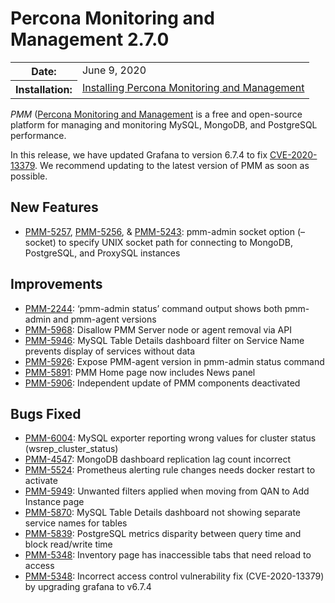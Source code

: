 # Percona Monitoring and Management 2.7.0

<table class="docutils field-list" frame="void" rules="none">
  <colgroup>
    <col class="field-name">
    <col class="field-body">
  </colgroup>
  <tbody valign="top">
    <tr class="field-odd field">
      <th class="field-name">Date:</th>
      <td class="field-body">June 9, 2020</td>
    </tr>
    <tr class="field-even field">
      <th class="field-name">Installation:</th>
      <td class="field-body">
        <a class="reference external" href="{{quickstart}}">Installing Percona Monitoring and Management</a></td>
    </tr>
  </tbody>
</table>

*PMM* ([Percona Monitoring and Management](../)
is a free and open-source platform for managing and monitoring MySQL, MongoDB, and PostgreSQL
performance.

In this release, we have updated Grafana to version 6.7.4 to fix  [CVE-2020-13379](https://cve.mitre.org/cgi-bin/cvename.cgi?name=CVE-2020-13379/). We recommend updating to the latest version of PMM as soon as possible.

## New Features
* [PMM-5257](https://jira.percona.com/browse/PMM-5257), [PMM-5256](https://jira.percona.com/browse/PMM-5256), & [PMM-5243](https://jira.percona.com/browse/PMM-5243): pmm-admin socket option (–socket) to specify UNIX socket path for connecting to MongoDB, PostgreSQL, and ProxySQL instances

## Improvements
* [PMM-2244](https://jira.percona.com/browse/PMM-2244): ‘pmm-admin status’ command output shows both pmm-admin and pmm-agent versions
* [PMM-5968](https://jira.percona.com/browse/PMM-5968): Disallow PMM Server node or agent removal via API
* [PMM-5946](https://jira.percona.com/browse/PMM-5946): MySQL Table Details dashboard filter on Service Name prevents display of services without data
* [PMM-5926](https://jira.percona.com/browse/PMM-5926): Expose PMM-agent version in pmm-admin status command
* [PMM-5891](https://jira.percona.com/browse/PMM-5891): PMM Home page now includes News panel
* [PMM-5906](https://jira.percona.com/browse/PMM-5906): Independent update of PMM components deactivated

## Bugs Fixed
* [PMM-6004](https://jira.percona.com/browse/PMM-6004): MySQL exporter reporting wrong values for cluster status (wsrep_cluster_status)
* [PMM-4547](https://jira.percona.com/browse/PMM-4547): MongoDB dashboard replication lag count incorrect
* [PMM-5524](https://jira.percona.com/browse/PMM-5524): Prometheus alerting rule changes needs docker restart to activate
* [PMM-5949](https://jira.percona.com/browse/PMM-5949): Unwanted filters applied when moving from QAN to Add Instance page
* [PMM-5870](https://jira.percona.com/browse/PMM-5870): MySQL Table Details dashboard not showing separate service names for tables
* [PMM-5839](https://jira.percona.com/browse/PMM-5839): PostgreSQL metrics disparity between query time and block read/write time
* [PMM-5348](https://jira.percona.com/browse/PMM-5348): Inventory page has inaccessible tabs that need reload to access
* [PMM-5348](https://jira.percona.com/browse/PMM-5348): Incorrect access control vulnerability fix (CVE-2020-13379) by upgrading grafana to v6.7.4
